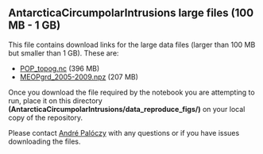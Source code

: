 ## AntarcticaCircumpolarIntrusions large files (100 MB - 1 GB)

This file contains download links for the large data files (larger than 100 MB but smaller than 1 GB). These are:

* [POP_topog.nc](https://www.dropbox.com/s/kl1k1vsj49uhxfr/POP_topog.nc?dl=0) (396 MB)
* [MEOPgrd_2005-2009.npz](https://www.dropbox.com/s/o8k8jdyxs0s0pik/MEOPgrd_2005-2009.npz?dl=0) (207 MB)

Once you download the file required by the notebook you are attempting to run, place it on
this directory **(AntarcticaCircumpolarIntrusions/data_reproduce_figs/)** on your local copy of the repository.

Please contact [André Palóczy](mailto:apaloczy@ucsd.edu) with any questions or
if you have issues downloading the files.
